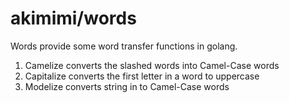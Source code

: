 # akimimi/words

Words provide some word transfer functions in golang.

  1. Camelize converts the slashed words into Camel-Case words
  2. Capitalize converts the first letter in a word to uppercase 
  3. Modelize converts string in to Camel-Case words


